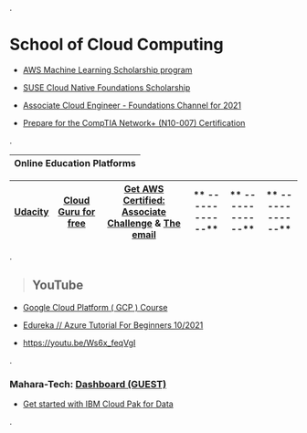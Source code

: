 


.

# School of Cloud Computing



- [AWS Machine Learning Scholarship program](https://github.com/nancyalaswad90/AWS-Machine-Learning-Scholarship-program)



- [SUSE Cloud Native Foundations Scholarship](https://github.com/nancyalaswad90/SUSE-Cloud-Native-Foundations-Scholarship/blob/main/README.md)



-  [Associate Cloud Engineer - Foundations Channel for 2021 ](https://app.pluralsight.com/channels/details/db285911-816c-4297-80e1-ed08e58ce974)



- [Prepare for the CompTIA Network+ (N10-007) Certification](https://github.com/nancyalaswad90/Prepare-for-the-CompTIA-Network-N10-007-Certification)




.


| **Online Education Platforms**|
 | ------------ | 

| **[Udacity ]()** | **[Cloud Guru for free](https://acloudguru.com/content/cloud-learning-for-free?mkt_tok=MzA2LURVUC03NDUAAAF_RgYqpjvbFqWanxHfRJn8fe5qWiA5_Luvmsm-eRlTRFDJY3yE5QKkxVx3DtuTouY_wE-SwddoScvf2ulV6EJomVwW0DaOPYPYVj8JP_dHigMxEHLT&oid=&promo=&utm_campaign=freemium&utm_content=&utm_medium=email&utm_source=ps&utm_term=&vid=7014Q000001ySrRQAU)**|**[Get AWS Certified: Associate Challenge](https://pages.awscloud.com/global-ln-gc-traincert-certification-associate-challenge-2022-reg)** & [The email](https://mail.google.com/mail/u/0/?tab=rm&ogbl#all/FMfcgzGmvLVKrtTwrNflxQtwtJSZrplg)|  ** ------------**|  ** ------------**| ** ------------**| 
| ------------ | ------------ | ------------ |------------ | ------------ | ------------ |




.





> ## YouTube

 - [Google Cloud Platform ( GCP ) Course](https://www.youtube.com/watch?v=gud65lqebrc)


 - [Edureka // Azure Tutorial For Beginners  10/2021](https://www.youtube.com/watch?v=6Xsoij6qWdE)


- https://youtu.be/Ws6x_feqVgI

.

###  Mahara-Tech: [Dashboard (GUEST)](https://maharatech.gov.eg/?)

 - [Get started with IBM Cloud Pak for Data](https://github.com/nancyalaswad90/Get-started-with-IBM-Cloud-Pak-for-Data-Understand-its-functions-/blob/main/README.md)


. 
